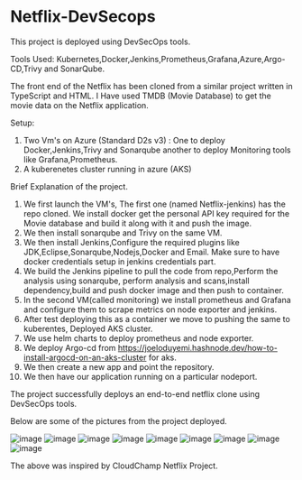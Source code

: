 # Netflix-DevSecops
This project is deployed using DevSecOps tools.

Tools Used: Kubernetes,Docker,Jenkins,Prometheus,Grafana,Azure,Argo-CD,Trivy and SonarQube.

The front end of the Netflix has been cloned from a similar project written in TypeScript and HTML.
I Have used TMDB (Movie Database) to get the movie data on the Netflix application.

Setup:

1) Two Vm's on Azure (Standard D2s v3) : One to deploy Docker,Jenkins,Trivy and Sonarqube another to deploy Monitoring tools like Grafana,Prometheus.
2) A kuberenetes cluster running in azure (AKS) 

Brief Explanation of the project.

1) We first launch the VM's, The first one (named Netflix-jenkins) has the repo cloned. We install docker get the personal API key required for the Movie database and build it along with it and push the image.
2) We then install sonarqube and Trivy on the same VM.
3) We then install Jenkins,Configure the required plugins like JDK,Eclipse,Sonarqube,Nodejs,Docker and Email. Make sure to have docker credentials setup in jenkins credentials part.
4) We build the Jenkins pipeline to pull the code from repo,Perform the analysis using sonarqube, perform analysis and scans,install dependency,build and push docker image and then push to container.
5) In the second VM(called monitoring) we install prometheus and Grafana and configure them to scrape metrics on node exporter and jenkins.
6) After test deploying this as a container we move to pushing the same to kuberentes, Deployed AKS cluster.
7) We use helm charts to deploy prometheus and node exporter.
8) We deploy Argo-cd from https://joeloduyemi.hashnode.dev/how-to-install-argocd-on-an-aks-cluster for aks.
9) We then create a new app and point the repository.
10) We then have our application running on a particular nodeport.


The project successfully deploys an end-to-end netflix clone using DevSecOps tools.

Below are some of the pictures from the project deployed.

![image](https://github.com/user-attachments/assets/f4938e36-a5e4-4d18-98c4-bcca1206307e)
![image](https://github.com/user-attachments/assets/7d0333e4-c5ff-4dd9-a699-f36a4d6d3b32)
![image](https://github.com/user-attachments/assets/e6ee8d8e-467e-41b6-aee2-01d872eba7da)
![image](https://github.com/user-attachments/assets/df302132-d6b5-4b15-887f-b29e78864050)
![image](https://github.com/user-attachments/assets/5e41ba6a-a22b-44aa-9f72-6480c721df1d)
![image](https://github.com/user-attachments/assets/4d117fa9-c37c-404b-bed8-d42c682c0fa8)
![image](https://github.com/user-attachments/assets/c70fd144-3d01-46a3-b7fb-47c8f4b6b5dc)
![image](https://github.com/user-attachments/assets/7eed8f6f-3a51-45f5-bc1b-a51410c9bb90)
![image](https://github.com/user-attachments/assets/76527077-4774-479b-9cde-c4be8020a7fc)



The above was inspired by CloudChamp Netflix Project.

